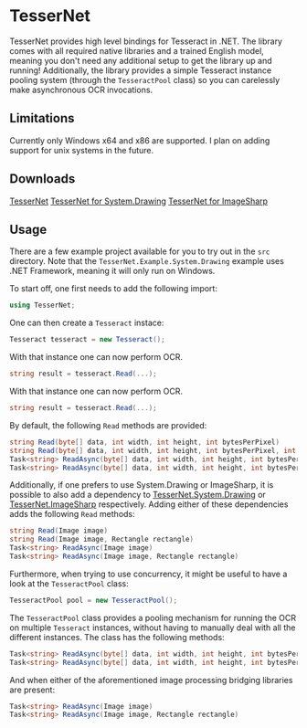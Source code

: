 # TesserNet
TesserNet provides high level bindings for Tesseract in .NET.
The library comes with all required native libraries and a trained English model, meaning you don't need any additional setup to get the library up and running!
Additionally, the library provides a simple Tesseract instance pooling system (through the `TesseractPool` class) so you can carelessly make asynchronous OCR invocations.

## Limitations
Currently only Windows x64 and x86 are supported. I plan on adding support for unix systems in the future.

## Downloads
[TesserNet](https://www.nuget.org/packages/TesserNet/)
[TesserNet for System.Drawing](https://www.nuget.org/packages/TesserNet.System.Drawing/)
[TesserNet for ImageSharp](https://www.nuget.org/packages/TesserNet.ImageSharp/)

## Usage
There are a few example project available for you to try out in the `src` directory.
Note that the `TesserNet.Example.System.Drawing` example uses .NET Framework,
meaning it will only run on Windows.

To start off, one first needs to add the following import:
```cs
using TesserNet;
```

One can then create a `Tesseract` instace:
```cs
Tesseract tesseract = new Tesseract();
```

With that instance one can now perform OCR.
```cs
string result = tesseract.Read(...);
```

With that instance one can now perform OCR.
```cs
string result = tesseract.Read(...);
```

By default, the following `Read` methods are provided:
```cs
string Read(byte[] data, int width, int height, int bytesPerPixel)
string Read(byte[] data, int width, int height, int bytesPerPixel, int rectX, int rectY, int rectWidth, int rectHeight)
Task<string> ReadAsync(byte[] data, int width, int height, int bytesPerPixel)
Task<string> ReadAsync(byte[] data, int width, int height, int bytesPerPixel, int rectX, int rectY, int rectWidth, int rectHeight)
```

Additionally, if one prefers to use System.Drawing or ImageSharp, it is possible to also add a dependency to
[TesserNet.System.Drawing](https://www.nuget.org/packages/TesserNet.System.Drawing/) or
[TesserNet.ImageSharp](https://www.nuget.org/packages/TesserNet.ImageSharp/) respectively.
Adding either of these dependencies adds the following `Read` methods:
```cs
string Read(Image image)
string Read(Image image, Rectangle rectangle)
Task<string> ReadAsync(Image image)
Task<string> ReadAsync(Image image, Rectangle rectangle)
```

Furthermore, when trying to use concurrency, it might be useful to have a look at the `TesseractPool` class:
```cs
TesseractPool pool = new TesseractPool();
```

The `TesseractPool` class provides a pooling mechanism for running the OCR on multiple `Tesseract` instances, without having to manually deal with all the different instances.
The class has the following methods:
```cs
Task<string> ReadAsync(byte[] data, int width, int height, int bytesPerPixel)
Task<string> ReadAsync(byte[] data, int width, int height, int bytesPerPixel, int rectX, int rectY, int rectWidth, int rectHeight)
```

And when either of the aforementioned image processing bridging libraries are present:
```cs
Task<string> ReadAsync(Image image)
Task<string> ReadAsync(Image image, Rectangle rectangle)
```
